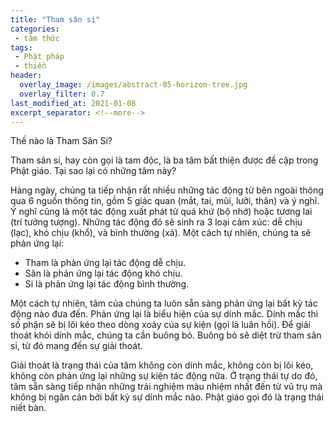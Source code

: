 ```yaml
---
title: "Tham sân si"
categories:
 - tâm thức
tags:
 - Phật pháp
 - thiền
header:
  overlay_image: /images/abstract-05-horizon-tree.jpg
  overlay_filter: 0.7
last_modified_at: 2021-01-08
excerpt_separator: <!--more-->
---
```


Thế nào là Tham Sân Si?

<!--more-->

Tham sân si, hay còn gọi là tam độc, là ba tâm bất thiện được đề cập trong Phật giáo. Tại sao lại có những tâm này?

Hàng ngày, chúng ta tiếp nhận rất nhiều những tác động từ bên ngoài thông qua 6 nguồn thông tin, gồm 5 giác quan (mắt, tai, mũi, lưỡi, thân) và ý nghĩ. Ý nghĩ cũng là một tác động xuất phát từ quá khứ (bộ nhớ) hoặc tương lai (trí tưởng tượng). Những tác động đó sẽ sinh ra 3 loại cảm xúc: dễ chịu (lạc), khó chịu (khổ), và bình thường (xả). Một cách tự nhiên, chúng ta sẽ phản ứng lại:

 - Tham là phản ứng lại tác động dễ chịu.
 - Sân là phản ứng lại tác động khó chịu.
 - Si là phản ứng lại tác động bình thường.

Một cách tự nhiên, tâm của chúng ta luôn sẵn sàng phản ứng lại bất kỳ tác động nào đưa đến. Phản ứng lại là biểu hiện của sự dính mắc. Dính mắc thì số phận sẽ bị lôi kéo theo dòng xoáy của sự kiện (gọi là luân hồi). Để giải thoát khỏi dính mắc, chúng ta cần buông bỏ. Buông bỏ sẽ diệt trừ tham sân si, từ đó mang đến sự giải thoát.

Giải thoát là trạng thái của tâm không còn dính mắc, không còn bị lôi kéo, không còn phản ứng lại những sự kiện tác động nữa. Ở trạng thái tự do đó, tâm sẵn sàng tiếp nhận những trải nghiệm màu nhiệm nhất đến từ vũ trụ mà không bị ngăn cản bởi bất kỳ sự dính mắc nào. Phật giáo gọi đó là trạng thái niết bàn.
